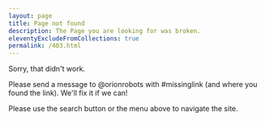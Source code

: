 ```yaml
---
layout: page
title: Page not found
description: The Page you are looking for was broken.
eleventyExcludeFromCollections: true
permalink: /403.html
---
```


Sorry, that didn't work.

Please send a message to @orionrobots with #missinglink (and where you found the link). We'll fix it if we can!

Please use the search button or the menu above to navigate the site.
